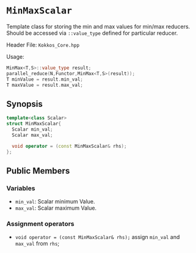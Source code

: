 # `MinMaxScalar`

Template class for storing the min and max values for min/max reducers. Should be accessed via `::value_type` defined for particular reducer.

Header File: `Kokkos_Core.hpp`

Usage: 
```c++
MinMax<T,S>::value_type result;
parallel_reduce(N,Functor,MinMax<T,S>(result));
T minValue = result.min_val;
T maxValue = result.max_val;
```

## Synopsis 

```c++
template<class Scalar>
struct MinMaxScalar{
  Scalar min_val;
  Scalar max_val;

  void operator = (const MinMaxScalar& rhs);
};
```

## Public Members

### Variables
   
 * `min_val`: Scalar minimum Value.
 * `max_val`: Scalar maximum Value.

### Assignment operators

 * `void operator = (const MinMaxScalar& rhs);` 
      assign `min_val` and `max_val` from `rhs`;
